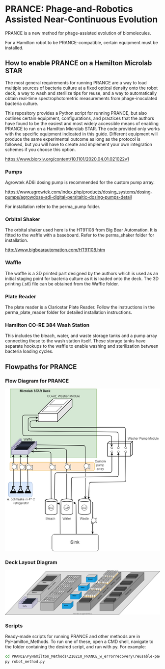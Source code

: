 # PRANCE: Phage-and-Robotics Assisted Near-Continuous Evolution

PRANCE is a new method for phage-assisted evolution of biomolecules.

For a Hamilton robot to be PRANCE-compatible, certain equipment must be installed.

## How to enable PRANCE on a Hamilton Microlab STAR

The most general requirements for running PRANCE are a way to load multiple
sources of bacteria culture at a fixed optical density onto the robot deck, a way to wash and
sterilize tips for reuse, and a way to automatically obtain real-time spectrophotometric 
measurements from phage-inoculated bacteria culture.

This repository provides a Python script for running PRANCE, but 
also outlines certain equipment, configurations, and practices that
the authors have found to be the easiest and most widely accessible means
of enabling PRANCE to run on a Hamilton Microlab STAR. The code provided
only works with the specific equipment indicated in this guide. Different equipment will produce the 
same experimental outcome  as long as the protocol is followed, but you will have to create and implement 
your own integration schemes if you choose this option. 

https://www.biorxiv.org/content/10.1101/2020.04.01.021022v1


### Pumps
Agrowtek AD6i dosing pump is recommended for the custom pump array.

https://www.agrowtek.com/index.php/products/dosing_systems/dosing-pumps/agrowdose-adi-digital-persitaltic-dosing-pumps-detail

For installation refer to the perma_pump folder.

### Orbital Shaker

The orbital shaker used here is the HT91108 from Big Bear Automation.
It is fitted to the waffle with a baseboard. Refer to the perma_shaker folder for installation.

http://www.bigbearautomation.com/HT91108.htm

### Waffle
The waffle is a 3D printed part designed by the authors which is used as an initial staging point for bacteria culture as it is loaded onto the deck. The 3D printing (.stl) file can be obtained from the Waffle folder.

### Plate Reader
The plate reader is a Clariostar Plate Reader. Follow the instructions in the perma_plate_reader folder for detailed installation instructions.

### Hamilton CO-RE 384 Wash Station
This includes the bleach, water, and waste storage tanks and a pump array connecting these to the wash station itself. These
storage tanks have separate hookups to the waffle to enable washing and sterilization between bacteria loading cycles.


## Flowpaths for PRANCE



### Flow Diagram for PRANCE
![alt text](https://github.com/Golaszewski/PRANCE/blob/main/Extras/pid.png)

### Deck Layout Diagram
![alt text](https://github.com/Golaszewski/PRANCE/blob/main/Extras/decklayout.svg)


### Scripts

Ready-made scripts for running PRANCE and other methods are in PyHamilton_Methods. To run one of these, open a CMD shell, navigate to the folder
containing the desired script, and run with py. For example:
```bat
cd PRANCE\PyHamilton_Methods\210210_PRANCE_w_errorrecovery\reusable-pace
py robot_method.py
```
